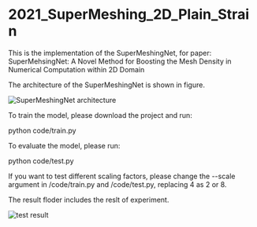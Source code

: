 # 2021_SuperMeshing_2D_Plain_Strain

This is the implementation of the SuperMeshingNet, for paper: SuperMehsingNet: A Novel Method for Boosting the Mesh Density in Numerical Computation within 2D Domain

The architecture of the SuperMeshingNet is shown in figure.

![SuperMeshingNet architecture](https://i.loli.net/2021/03/11/6d1YlxkwDayTrJI.png)

To train the model, please download the project and run:

python code/train.py

To evaluate the model, please run:

python code/test.py

If you want to test different scaling factors, please change the --scale argument in /code/train.py and /code/test.py, replacing 4 as 2 or 8.

The result floder includes the reslt of experiment.

![test result](https://i.loli.net/2021/03/11/txHNY1R59gvyX3M.png)
